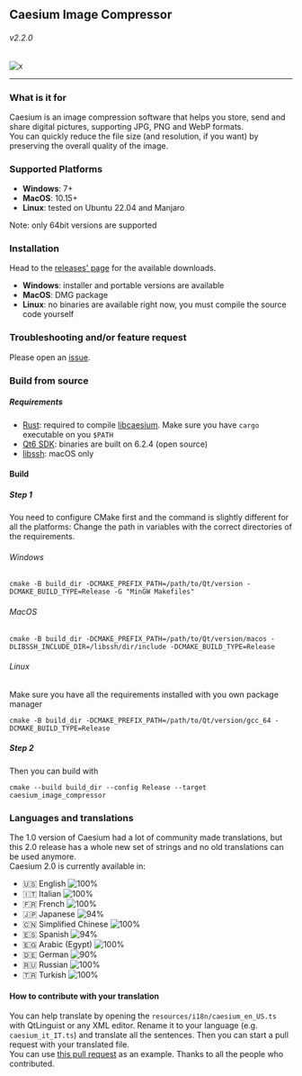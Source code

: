 ## Caesium Image Compressor

###### v2.2.0

![x](https://user-images.githubusercontent.com/12133996/141089441-b7589314-3a5d-48ff-8854-c3d32bd8dd5e.PNG)

----------
### What is it for
Caesium is an image compression software that helps you store, send and share digital pictures, supporting JPG, PNG and WebP formats.  
You can quickly reduce the file size (and resolution, if you want) by preserving the overall quality of the image.

### Supported Platforms
- **Windows**: 7+
- **MacOS**: 10.15+
- **Linux**: tested on Ubuntu 22.04 and Manjaro

Note: only 64bit versions are supported

### Installation
Head to the [releases' page](https://github.com/Lymphatus/caesium-image-compressor/releases) for the available downloads.
- **Windows**: installer and portable versions are available
- **MacOS**: DMG package
- **Linux**: no binaries are available right now, you must compile the source code yourself

### Troubleshooting and/or feature request
Please open an [issue](https://github.com/Lymphatus/caesium-image-compressor/issues).

### Build from source
##### Requirements
- [Rust](https://www.rust-lang.org/tools/install): required to compile [libcaesium](https://github.com/Lymphatus/libcaesium). Make sure you have `cargo` executable on you `$PATH`
- [Qt6 SDK](https://www.qt.io/download/): binaries are built on 6.2.4 (open source)
- [libssh](https://www.libssh.org/): macOS only

#### Build
##### Step 1
You need to configure CMake first and the command is slightly different for all the platforms:
Change the path in variables with the correct directories of the requirements.
###### Windows
```
cmake -B build_dir -DCMAKE_PREFIX_PATH=/path/to/Qt/version -DCMAKE_BUILD_TYPE=Release -G "MinGW Makefiles"
```
###### MacOS
```
cmake -B build_dir -DCMAKE_PREFIX_PATH=/path/to/Qt/version/macos -DLIBSSH_INCLUDE_DIR=/libssh/dir/include -DCMAKE_BUILD_TYPE=Release
```
###### Linux
Make sure you have all the requirements installed with you own package manager
```
cmake -B build_dir -DCMAKE_PREFIX_PATH=/path/to/Qt/version/gcc_64 -DCMAKE_BUILD_TYPE=Release
```
##### Step 2
Then you can build with
```
cmake --build build_dir --config Release --target caesium_image_compressor
```

### Languages and translations
The 1.0 version of Caesium had a lot of community made translations, but this 2.0 release has a whole new set of strings and no old translations can be used anymore.   
Caesium 2.0 is currently available in:
- 🇺🇸 English ![100%](https://progress-bar.dev/100)
- 🇮🇹 Italian ![100%](https://progress-bar.dev/100)
- 🇫🇷 French ![100%](https://progress-bar.dev/100)
- 🇯🇵 Japanese ![94%](https://progress-bar.dev/94)
- 🇨🇳 Simplified Chinese ![100%](https://progress-bar.dev/100)
- 🇪🇸 Spanish ![94%](https://progress-bar.dev/94)
- 🇪🇬 Arabic (Egypt) ![100%](https://progress-bar.dev/100)
- 🇩🇪 German ![90%](https://progress-bar.dev/90)
- 🇷🇺 Russian ![100%](https://progress-bar.dev/100)
- 🇹🇷 Turkish ![100%](https://progress-bar.dev/100)

#### How to contribute with your translation
You can help translate by opening the `resources/i18n/caesium_en_US.ts` with QtLinguist or any XML editor. Rename it to your language (e.g. `caesium_it_IT.ts`) and translate all the sentences. Then you can start a pull request with your translated file.  
You can use [this pull request](https://github.com/Lymphatus/caesium-image-compressor/pull/106) as an example.
Thanks to all the people who contributed.
